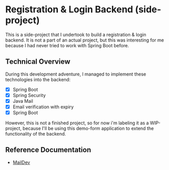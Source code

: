 # Registration & Login Backend (side-project)


This is a side-project that I undertook to build a registration & login backend. 
It is not a part of an actual project, but this was interesting for me because I had never tried to work with Spring Boot before.

## Technical Overview

During this development adventure, I managed to implement these technologies into the backend:

- [x] Spring Boot  
- [x] Spring Security
- [x] Java Mail
- [x] Email verification with expiry
- [x] Spring Boot

However, this is not a finished project, so for now i'm labeling it as a WIP-project, because I'll be using this demo-form application to extend the functionality of the backend.

## Reference Documentation

- [MailDev](https://github.com/maildev/maildev)